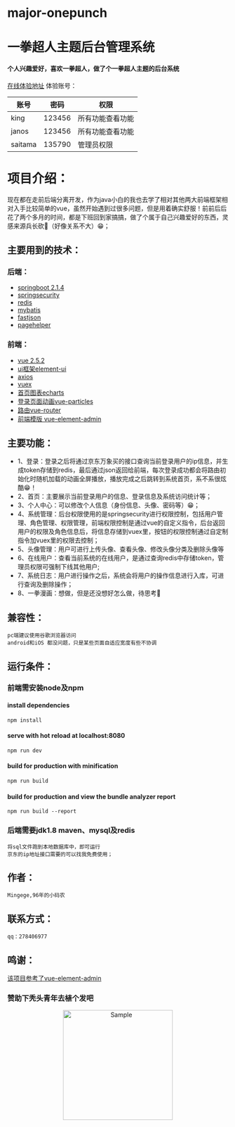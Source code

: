# major-onepunch
# 一拳超人主题后台管理系统

#### 个人兴趣爱好，喜欢一拳超人，做了个一拳超人主题的后台系统

[在线体验地址](http://47.105.230.85)
           体验账号：
                   
账号  |  密码   |  权限
----| -----|  -----
king | 123456 | 所有功能查看功能           
janos | 123456 | 所有功能查看功能
saitama | 135790 | 管理员权限

# 项目介绍：
现在都在走前后端分离开发，作为java小白的我也去学了相对其他两大前端框架相对入手比较简单的vue，虽然开始遇到过很多问题，但是用着确实舒服！前前后后花了两个多月的时间，都是下班回到家搞搞，做了个属于自己兴趣爱好的东西，灵感来源兵长砍🐒（好像关系不大）😁；

## 主要用到的技术：
### 后端：
* [springboot 2.1.4](https://spring.io/projects/spring-boot/)
* [springsecurity](https://spring.io/projects/spring-security)
* [redis](https://redis.io)
* [mybatis](https://blog.mybatis.org/)
* [fastjson](https://www.w3cschool.cn/fastjson/)
* [pagehelper](https://pagehelper.github.io/)

### 前端：
* [vue 2.5.2](https://cn.vuejs.org/)
* [ui框架element-ui](https://element.eleme.cn/#/zh-CN)
* [axios](http://www.axios-js.com)
* [vuex](https://vuex.vuejs.org/)
* [首页图表echarts](https://echarts.baidu.com/)
* [登录页面动画vue-particles](https://www.jianshu.com/p/53199b842d25)
* [路由vue-router](https://router.vuejs.org/)
* [前端模版 vue-element-admin](https://panjiachen.github.io/vue-element-admin-site/zh/)

## 主要功能：
* 1、登录：登录之后将通过京东万象买的接口查询当前登录用户的ip信息，并生成token存储到redis，最后通过json返回给前端，每次登录成功都会将路由初始化时随机加载的动画全屏播放，播放完成之后跳转到系统首页，系不系很炫酷😁！
* 2、首页：主要展示当前登录用户的信息、登录信息及系统访问统计等；
* 3、个人中心：可以修改个人信息（身份信息、头像、密码等）😁；
* 4、系统管理：后台权限使用的是springsecurity进行权限控制，包括用户管理、角色管理、权限管理，前端权限控制是通过vue的自定义指令，后台返回用户的权限及角色信息后，将信息存储到vuex里，按钮的权限控制通过自定制指令加vuex里的权限去控制；
* 5、头像管理：用户可进行上传头像、查看头像、修改头像分类及删除头像等
* 6、在线用户：查看当前系统的在线用户，是通过查询redis中存储token，管理员权限可强制下线其他用户;
* 7、系统日志：用户进行操作之后，系统会将用户的操作信息进行入库，可进行查询及删除操作；
* 8、一拳漫画：想做，但是还没想好怎么做，待思考🤔
## 兼容性：
    pc端建议使用谷歌浏览器访问
    android和iOS 都没问题，只是某些页面自适应宽度有些不协调

## 运行条件：
### 前端需安装node及npm
#### install dependencies
    npm install
#### serve with hot reload at localhost:8080
    npm run dev
#### build for production with minification
    npm run build
#### build for production and view the bundle analyzer report
    npm run build --report
### 后端需要jdk1.8 maven、mysql及redis
    将sql文件跑到本地数据库中，即可运行
    京东的ip地址接口需要的可以找我免费使用；
## 作者：
    Mingege,96年的小码农
## 联系方式：
    qq：278406977

## 鸣谢：
[该项目参考了vue-element-admin](https://panjiachen.github.io/vue-element-admin-site/zh/)

### 赞助下秃头青年去植个发吧
<p align="center">
<img src="http://47.105.230.85:9090/wxfkm/mgg.png" alt="Sample"  width="250">	
</p>
